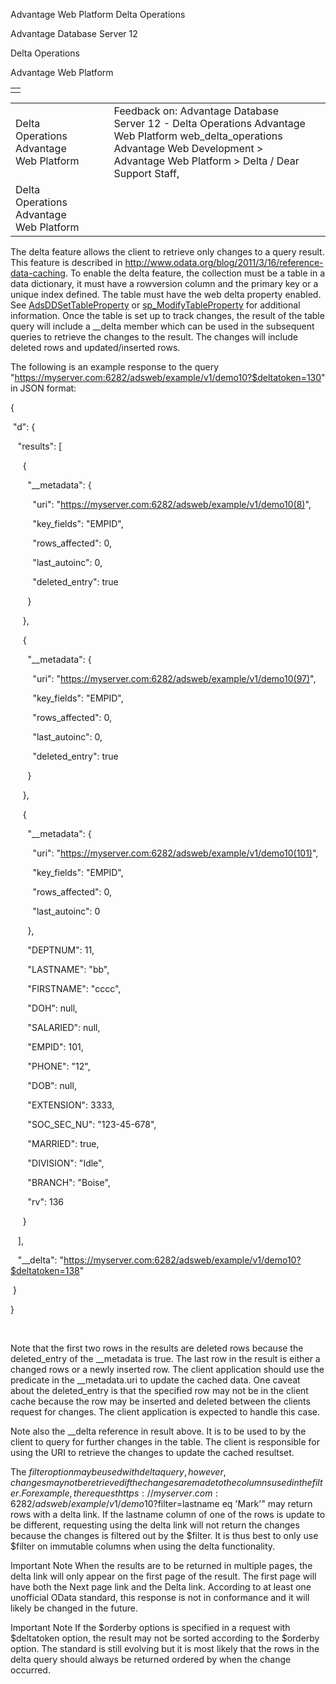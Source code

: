 Advantage Web Platform Delta Operations




Advantage Database Server 12  

Delta Operations

Advantage Web Platform

|  |
| --- |
|  |

|  |  |  |  |  |
| --- | --- | --- | --- | --- |
| Delta Operations  Advantage Web Platform |  |  | Feedback on: Advantage Database Server 12 - Delta Operations Advantage Web Platform web\_delta\_operations Advantage Web Development > Advantage Web Platform > Delta / Dear Support Staff, |  |
| Delta Operations  Advantage Web Platform |  |  |  |  |

The delta feature allows the client to retrieve only changes to a query result. This feature is described in <http://www.odata.org/blog/2011/3/16/reference-data-caching>. To enable the delta feature, the collection must be a table in a data dictionary, it must have a rowversion column and the primary key or a unique index defined. The table must have the web delta property enabled. See [AdsDDSetTableProperty](ace_adsddsettableproperty.htm) or [sp\_ModifyTableProperty](master_sp_modifytableproperty.htm) for additional information. Once the table is set up to track changes, the result of the table query will include a \_\_delta member which can be used in the subsequent queries to retrieve the changes to the result. The changes will include deleted rows and updated/inserted rows.

The following is an example response to the query "https://myserver.com:6282/adsweb/example/v1/demo10?$deltatoken=130" in JSON format:

{

 "d": {

   "results": [

     {

       "\_\_metadata": {

         "uri": "https://myserver.com:6282/adsweb/example/v1/demo10(8)",

         "key\_fields": "EMPID",

         "rows\_affected": 0,

         "last\_autoinc": 0,

         "deleted\_entry": true

       }

     },

     {

       "\_\_metadata": {

         "uri": "https://myserver.com:6282/adsweb/example/v1/demo10(97)",

         "key\_fields": "EMPID",

         "rows\_affected": 0,

         "last\_autoinc": 0,

         "deleted\_entry": true

       }

     },

     {

       "\_\_metadata": {

         "uri": "https://myserver.com:6282/adsweb/example/v1/demo10(101)",

         "key\_fields": "EMPID",

         "rows\_affected": 0,

         "last\_autoinc": 0

       },

       "DEPTNUM": 11,

       "LASTNAME": "bb",

       "FIRSTNAME": "cccc",

       "DOH": null,

       "SALARIED": null,

       "EMPID": 101,

       "PHONE": "12",

       "DOB": null,

       "EXTENSION": 3333,

       "SOC\_SEC\_NU": "123-45-678",

       "MARRIED": true,

       "DIVISION": "Idle",

       "BRANCH": "Boise",

       "rv": 136

     }

   ],

   "\_\_delta": "https://myserver.com:6282/adsweb/example/v1/demo10?$deltatoken=138"

 }

}

 

Note that the first two rows in the results are deleted rows because the deleted\_entry of the \_\_metadata is true. The last row in the result is either a changed rows or a newly inserted row. The client application should use the predicate in the \_\_metadata.uri to update the cached data. One caveat about the deleted\_entry is that the specified row may not be in the client cache because the row may be inserted and deleted between the clients request for changes. The client application is expected to handle this case.

Note also the \_\_delta reference in result above. It is to be used to by the client to query for further changes in the table. The client is responsible for using the URI to retrieve the changes to update the cached resultset.

The $filter option may be used with delta query, however, changes may not be retrieved if the changes are made to the columns used in the filter. For example, the request https://myserver.com:6282/adsweb/example/v1/demo10?$filter=lastname eq 'Mark'" may return rows with a delta link. If the lastname column of one of the rows is update to be different, requesting using the delta link will not return the changes because the changes is filtered out by the $filter. It is thus best to only use $filter on immutable columns when using the delta functionality.

Important Note When the results are to be returned in multiple pages, the delta link will only appear on the first page of the result. The first page will have both the Next page link and the Delta link. According to at least one unofficial OData standard, this response is not in conformance and it will likely be changed in the future.

Important Note If the $orderby options is specified in a request with $deltatoken option, the result may not be sorted according to the $orderby option. The standard is still evolving but it is most likely that the rows in the delta query should always be returned ordered by when the change occurred.